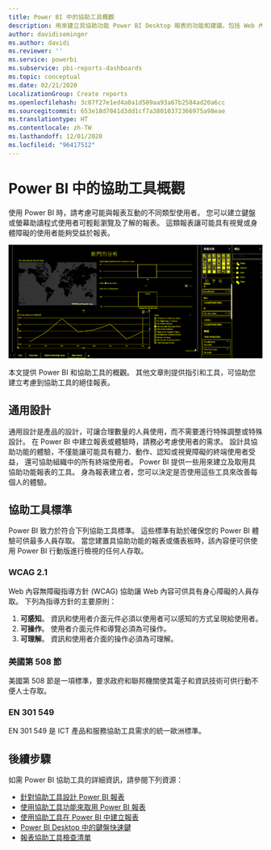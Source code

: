 ```yaml
---
title: Power BI 中的協助工具概觀
description: 用來建立具協助功能 Power BI Desktop 報表的功能和建議，包括 Web 內容無障礙指導方針 (WCAG)
author: davidiseminger
ms.author: davidi
ms.reviewer: ''
ms.service: powerbi
ms.subservice: pbi-reports-dashboards
ms.topic: conceptual
ms.date: 02/21/2020
LocalizationGroup: Create reports
ms.openlocfilehash: 3c07f27e1ed4a0a1d509aa93a67b2584ad20a6cc
ms.sourcegitcommit: 653e18d7041d3dd1cf7a38010372366975a98eae
ms.translationtype: HT
ms.contentlocale: zh-TW
ms.lasthandoff: 12/01/2020
ms.locfileid: "96417512"
---
```

# <a name="overview-of-accessibility-in-power-bi"></a>Power BI 中的協助工具概觀

使用 Power BI 時，請考慮可能與報表互動的不同類型使用者。 您可以建立鍵盤或螢幕助讀程式使用者可輕鬆瀏覽及了解的報表。 這類報表讓可能具有視覺或身體障礙的使用者能夠受益於報表。

![高對比 Windows 設定](media/desktop-accessibility/accessibility-05b.png)

本文提供 Power BI 和協助工具的概觀。 其他文章則提供指引和工具，可協助您建立考慮到協助工具的絕佳報表。

## <a name="universal-design"></a>通用設計

通用設計是產品的設計，可讓合理數量的人員使用，而不需要進行特殊調整或特殊設計。 在 Power BI 中建立報表或體驗時，請務必考慮使用者的需求。 設計具協助功能的體驗，不僅能讓可能具有聽力、動作、認知或視覺障礙的終端使用者受益， 還可協助組織中的所有終端使用者。 Power BI 提供一些用來建立及取用具協助功能報表的工具。 身為報表建立者，您可以決定是否使用這些工具來改善每個人的體驗。

## <a name="accessibility-standards"></a>協助工具標準

Power BI 致力於符合下列協助工具標準。 這些標準有助於確保您的 Power BI 體驗可供最多人員存取。 當您建置具協助功能的報表或儀表板時，該內容便可供使用 Power BI 行動版進行檢視的任何人存取。

### <a name="wcag-21"></a>WCAG 2.1

Web 內容無障礙指導方針 (WCAG) 協助讓 Web 內容可供具有身心障礙的人員存取。 下列為指導方針的主要原則：

1. **可感知**。 資訊和使用者介面元件必須以使用者可以感知的方式呈現給使用者。
2. **可操作**。 使用者介面元件和導覽必須為可操作。
3. **可理解**。 資訊和使用者介面的操作必須為可理解。

### <a name="us-section-508"></a>美國第 508 節

美國第 508 節是一項標準，要求政府和聯邦機關使其電子和資訊技術可供行動不便人士存取。

### <a name="en-301-549"></a>EN 301 549

EN 301 549 是 ICT 產品和服務協助工具需求的統一歐洲標準。  

## <a name="next-steps"></a>後續步驟

如需 Power BI 協助工具的詳細資訊，請參閱下列資源：

* [針對協助工具設計 Power BI 報表](desktop-accessibility-creating-reports.md)
* [使用協助工具功能來取用 Power BI 報表](desktop-accessibility-consuming-tools.md)
* [使用協助工具在 Power BI 中建立報表](desktop-accessibility-creating-tools.md)
* [Power BI Desktop 中的鍵盤快速鍵](desktop-accessibility-keyboard-shortcuts.md)
* [報表協助工具檢查清單](desktop-accessibility-creating-reports.md#report-accessibility-checklist)


